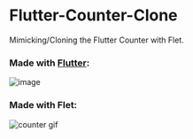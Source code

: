 # Flutter-Counter-Clone
Mimicking/Cloning the Flutter Counter with Flet. 

### Made with [Flutter](https://medium.com/flutter-community/flutter-understanding-counter-app-ca89de564170):

![image](https://user-images.githubusercontent.com/98978078/216826885-1351c95b-6a8b-4362-abdb-64f9808ef306.png)



### Made with Flet:

<!-- ![counter gif](https://user-images.githubusercontent.com/98978078/216826795-13e3dc81-52f9-4b85-b8dd-0897e2603a80.gif) -->

![counter gif](https://user-images.githubusercontent.com/98978078/217388830-55d30904-7bee-4b9d-a3b3-29ad22a95f82.gif)

